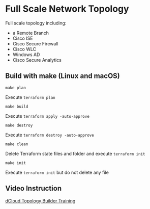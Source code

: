 # Full Scale Network Topology

Full scale topology including:

- a Remote Branch
- Cisco ISE
- Cisco Secure Firewall
- Cisco WLC
- Windows AD
- Cisco Secure Analytics

## Build with make (Linux and macOS)

`make plan`

Execute `terraform plan`

`make build`

Execute `terraform apply -auto-approve`

`make destroy`

Execute `terraform destroy -auto-approve`

`make clean`

Delete Terraform state files and folder and execute `terraform init`

`make init`

Execute `terraform init` but do not delete any file

## Video Instruction

[dCloud Topology Builder Training](https://vimeo.com/832323970)
